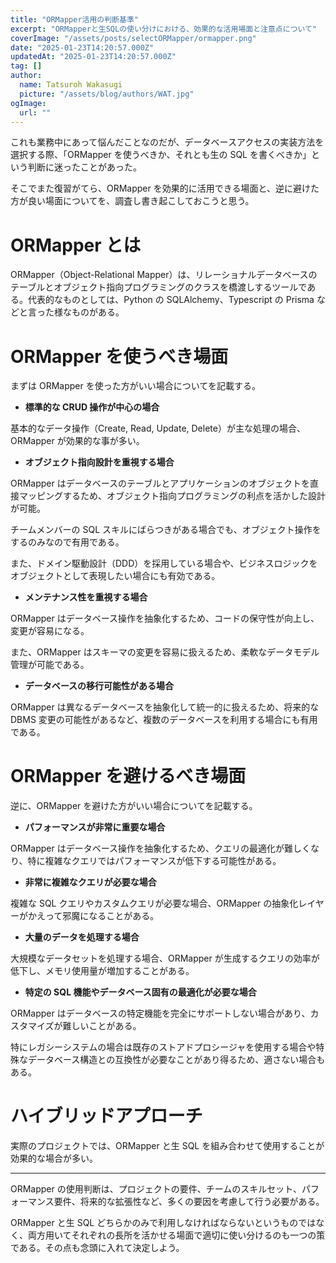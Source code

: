 ```yaml
---
title: "ORMapper活用の判断基準"
excerpt: "ORMapperと生SQLの使い分けにおける、効果的な活用場面と注意点について"
coverImage: "/assets/posts/selectORMapper/ormapper.png"
date: "2025-01-23T14:20:57.000Z"
updatedAt: "2025-01-23T14:20:57.000Z"
tag: []
author:
  name: Tatsuroh Wakasugi
  picture: "/assets/blog/authors/WAT.jpg"
ogImage:
  url: ""
---
```


これも業務中にあって悩んだことなのだが、データベースアクセスの実装方法を選択する際、「ORMapper を使うべきか、それとも生の SQL を書くべきか」という判断に迷ったことがあった。

そこでまた復習がてら、ORMapper を効果的に活用できる場面と、逆に避けた方が良い場面についてを、調査し書き起こしておこうと思う。

# ORMapper とは

ORMapper（Object-Relational Mapper）は、リレーショナルデータベースのテーブルとオブジェクト指向プログラミングのクラスを橋渡しするツールである。代表的なものとしては、Python の SQLAlchemy、Typescript の Prisma などと言った様なものがある。

# ORMapper を使うべき場面

まずは ORMapper を使った方がいい場合についてを記載する。

- **標準的な CRUD 操作が中心の場合**

基本的なデータ操作（Create, Read, Update, Delete）が主な処理の場合、ORMapper が効果的な事が多い。

- **オブジェクト指向設計を重視する場合**

ORMapper はデータベースのテーブルとアプリケーションのオブジェクトを直接マッピングするため、オブジェクト指向プログラミングの利点を活かした設計が可能。

チームメンバーの SQL スキルにばらつきがある場合でも、オブジェクト操作をするのみなので有用である。

また、ドメイン駆動設計（DDD）を採用している場合や、ビジネスロジックをオブジェクトとして表現したい場合にも有効である。

- **メンテナンス性を重視する場合**

ORMapper はデータベース操作を抽象化するため、コードの保守性が向上し、変更が容易になる。

また、ORMapper はスキーマの変更を容易に扱えるため、柔軟なデータモデル管理が可能である。

- **データベースの移行可能性がある場合**

ORMapper は異なるデータベースを抽象化して統一的に扱えるため、将来的な DBMS 変更の可能性があるなど、複数のデータベースを利用する場合にも有用である。

# ORMapper を避けるべき場面

逆に、ORMapper を避けた方がいい場合についてを記載する。

- **パフォーマンスが非常に重要な場合**

ORMapper はデータベース操作を抽象化するため、クエリの最適化が難しくなり、特に複雑なクエリではパフォーマンスが低下する可能性がある。

- **非常に複雑なクエリが必要な場合**

複雑な SQL クエリやカスタムクエリが必要な場合、ORMapper の抽象化レイヤーがかえって邪魔になることがある。

- **大量のデータを処理する場合**

大規模なデータセットを処理する場合、ORMapper が生成するクエリの効率が低下し、メモリ使用量が増加することがある。

- **特定の SQL 機能やデータベース固有の最適化が必要な場合**

ORMapper はデータベースの特定機能を完全にサポートしない場合があり、カスタマイズが難しいことがある。

特にレガシーシステムの場合は既存のストアドプロシージャを使用する場合や特殊なデータベース構造との互換性が必要なことがあり得るため、適さない場合もある。

# ハイブリッドアプローチ

実際のプロジェクトでは、ORMapper と生 SQL を組み合わせて使用することが効果的な場合が多い。

---

ORMapper の使用判断は、プロジェクトの要件、チームのスキルセット、パフォーマンス要件、将来的な拡張性など、多くの要因を考慮して行う必要がある。

ORMapper と生 SQL どちらかのみで利用しなければならないというものではなく、両方用いてそれぞれの長所を活かせる場面で適切に使い分けるのも一つの策である。その点も念頭に入れて決定しよう。
